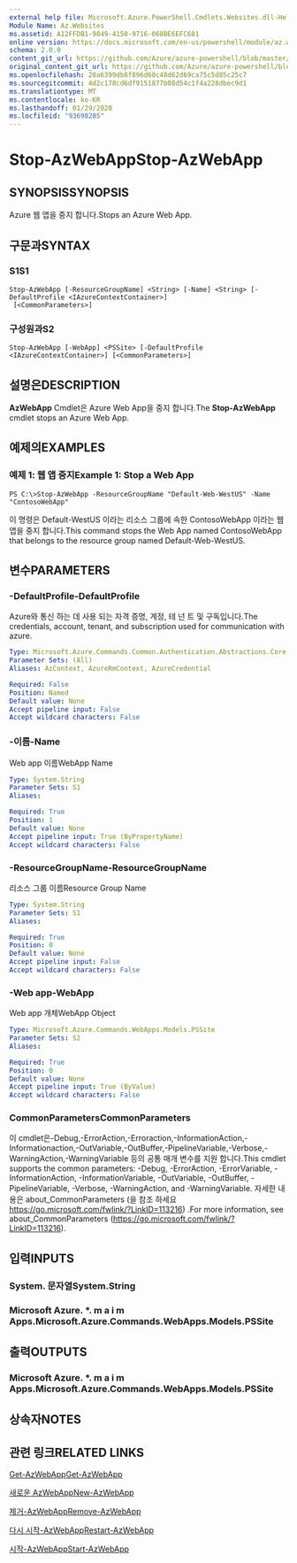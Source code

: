 ```yaml
---
external help file: Microsoft.Azure.PowerShell.Cmdlets.Websites.dll-Help.xml
Module Name: Az.Websites
ms.assetid: A12FFDB1-9849-4150-9716-068BE6EFC681
online version: https://docs.microsoft.com/en-us/powershell/module/az.websites/stop-azwebapp
schema: 2.0.0
content_git_url: https://github.com/Azure/azure-powershell/blob/master/src/Websites/Websites/help/Stop-AzWebApp.md
original_content_git_url: https://github.com/Azure/azure-powershell/blob/master/src/Websites/Websites/help/Stop-AzWebApp.md
ms.openlocfilehash: 28a6399db8f896d60c48d62d69ca75c5d85c25c7
ms.sourcegitcommit: 4d2c178cd6df9151877b08d54c1f4a228dbec9d1
ms.translationtype: MT
ms.contentlocale: ko-KR
ms.lasthandoff: 01/29/2020
ms.locfileid: "93698285"
---
```

# <span data-ttu-id="94d12-101">Stop-AzWebApp</span><span class="sxs-lookup"><span data-stu-id="94d12-101">Stop-AzWebApp</span></span>

## <span data-ttu-id="94d12-102">SYNOPSIS</span><span class="sxs-lookup"><span data-stu-id="94d12-102">SYNOPSIS</span></span>
<span data-ttu-id="94d12-103">Azure 웹 앱을 중지 합니다.</span><span class="sxs-lookup"><span data-stu-id="94d12-103">Stops an Azure Web App.</span></span>

## <span data-ttu-id="94d12-104">구문과</span><span class="sxs-lookup"><span data-stu-id="94d12-104">SYNTAX</span></span>

### <span data-ttu-id="94d12-105">S1</span><span class="sxs-lookup"><span data-stu-id="94d12-105">S1</span></span>
```
Stop-AzWebApp [-ResourceGroupName] <String> [-Name] <String> [-DefaultProfile <IAzureContextContainer>]
 [<CommonParameters>]
```

### <span data-ttu-id="94d12-106">구성원과</span><span class="sxs-lookup"><span data-stu-id="94d12-106">S2</span></span>
```
Stop-AzWebApp [-WebApp] <PSSite> [-DefaultProfile <IAzureContextContainer>] [<CommonParameters>]
```

## <span data-ttu-id="94d12-107">설명은</span><span class="sxs-lookup"><span data-stu-id="94d12-107">DESCRIPTION</span></span>
<span data-ttu-id="94d12-108">**AzWebApp** Cmdlet은 Azure Web App을 중지 합니다.</span><span class="sxs-lookup"><span data-stu-id="94d12-108">The **Stop-AzWebApp** cmdlet stops an Azure Web App.</span></span>

## <span data-ttu-id="94d12-109">예제의</span><span class="sxs-lookup"><span data-stu-id="94d12-109">EXAMPLES</span></span>

### <span data-ttu-id="94d12-110">예제 1: 웹 앱 중지</span><span class="sxs-lookup"><span data-stu-id="94d12-110">Example 1: Stop a Web App</span></span>
```
PS C:\>Stop-AzWebApp -ResourceGroupName "Default-Web-WestUS" -Name "ContosoWebApp"
```

<span data-ttu-id="94d12-111">이 명령은 Default-WestUS 이라는 리소스 그룹에 속한 ContosoWebApp 이라는 웹 앱을 중지 합니다.</span><span class="sxs-lookup"><span data-stu-id="94d12-111">This command stops the Web App named ContosoWebApp that belongs to the resource group named Default-Web-WestUS.</span></span>

## <span data-ttu-id="94d12-112">변수</span><span class="sxs-lookup"><span data-stu-id="94d12-112">PARAMETERS</span></span>

### <span data-ttu-id="94d12-113">-DefaultProfile</span><span class="sxs-lookup"><span data-stu-id="94d12-113">-DefaultProfile</span></span>
<span data-ttu-id="94d12-114">Azure와 통신 하는 데 사용 되는 자격 증명, 계정, 테 넌 트 및 구독입니다.</span><span class="sxs-lookup"><span data-stu-id="94d12-114">The credentials, account, tenant, and subscription used for communication with azure.</span></span>

```yaml
Type: Microsoft.Azure.Commands.Common.Authentication.Abstractions.Core.IAzureContextContainer
Parameter Sets: (All)
Aliases: AzContext, AzureRmContext, AzureCredential

Required: False
Position: Named
Default value: None
Accept pipeline input: False
Accept wildcard characters: False
```

### <span data-ttu-id="94d12-115">-이름</span><span class="sxs-lookup"><span data-stu-id="94d12-115">-Name</span></span>
<span data-ttu-id="94d12-116">Web app 이름</span><span class="sxs-lookup"><span data-stu-id="94d12-116">WebApp Name</span></span>

```yaml
Type: System.String
Parameter Sets: S1
Aliases:

Required: True
Position: 1
Default value: None
Accept pipeline input: True (ByPropertyName)
Accept wildcard characters: False
```

### <span data-ttu-id="94d12-117">-ResourceGroupName</span><span class="sxs-lookup"><span data-stu-id="94d12-117">-ResourceGroupName</span></span>
<span data-ttu-id="94d12-118">리소스 그룹 이름</span><span class="sxs-lookup"><span data-stu-id="94d12-118">Resource Group Name</span></span>

```yaml
Type: System.String
Parameter Sets: S1
Aliases:

Required: True
Position: 0
Default value: None
Accept pipeline input: False
Accept wildcard characters: False
```

### <span data-ttu-id="94d12-119">-Web app</span><span class="sxs-lookup"><span data-stu-id="94d12-119">-WebApp</span></span>
<span data-ttu-id="94d12-120">Web app 개체</span><span class="sxs-lookup"><span data-stu-id="94d12-120">WebApp Object</span></span>

```yaml
Type: Microsoft.Azure.Commands.WebApps.Models.PSSite
Parameter Sets: S2
Aliases:

Required: True
Position: 0
Default value: None
Accept pipeline input: True (ByValue)
Accept wildcard characters: False
```

### <span data-ttu-id="94d12-121">CommonParameters</span><span class="sxs-lookup"><span data-stu-id="94d12-121">CommonParameters</span></span>
<span data-ttu-id="94d12-122">이 cmdlet은-Debug,-ErrorAction,-Erroraction,-InformationAction,-Informationaction,-OutVariable,-OutBuffer,-PipelineVariable,-Verbose,-WarningAction,-WarningVariable 등의 공통 매개 변수를 지원 합니다.</span><span class="sxs-lookup"><span data-stu-id="94d12-122">This cmdlet supports the common parameters: -Debug, -ErrorAction, -ErrorVariable, -InformationAction, -InformationVariable, -OutVariable, -OutBuffer, -PipelineVariable, -Verbose, -WarningAction, and -WarningVariable.</span></span> <span data-ttu-id="94d12-123">자세한 내용은 about_CommonParameters (을 참조 하세요 https://go.microsoft.com/fwlink/?LinkID=113216) .</span><span class="sxs-lookup"><span data-stu-id="94d12-123">For more information, see about_CommonParameters (https://go.microsoft.com/fwlink/?LinkID=113216).</span></span>

## <span data-ttu-id="94d12-124">입력</span><span class="sxs-lookup"><span data-stu-id="94d12-124">INPUTS</span></span>

### <span data-ttu-id="94d12-125">System. 문자열</span><span class="sxs-lookup"><span data-stu-id="94d12-125">System.String</span></span>

### <span data-ttu-id="94d12-126">Microsoft Azure. \*. m a i m Apps.</span><span class="sxs-lookup"><span data-stu-id="94d12-126">Microsoft.Azure.Commands.WebApps.Models.PSSite</span></span>

## <span data-ttu-id="94d12-127">출력</span><span class="sxs-lookup"><span data-stu-id="94d12-127">OUTPUTS</span></span>

### <span data-ttu-id="94d12-128">Microsoft Azure. \*. m a i m Apps.</span><span class="sxs-lookup"><span data-stu-id="94d12-128">Microsoft.Azure.Commands.WebApps.Models.PSSite</span></span>

## <span data-ttu-id="94d12-129">상속자</span><span class="sxs-lookup"><span data-stu-id="94d12-129">NOTES</span></span>

## <span data-ttu-id="94d12-130">관련 링크</span><span class="sxs-lookup"><span data-stu-id="94d12-130">RELATED LINKS</span></span>

[<span data-ttu-id="94d12-131">Get-AzWebApp</span><span class="sxs-lookup"><span data-stu-id="94d12-131">Get-AzWebApp</span></span>](./Get-AzWebApp.md)

[<span data-ttu-id="94d12-132">새로운 AzWebApp</span><span class="sxs-lookup"><span data-stu-id="94d12-132">New-AzWebApp</span></span>](./New-AzWebApp.md)

[<span data-ttu-id="94d12-133">제거-AzWebApp</span><span class="sxs-lookup"><span data-stu-id="94d12-133">Remove-AzWebApp</span></span>](./Remove-AzWebApp.md)

[<span data-ttu-id="94d12-134">다시 시작-AzWebApp</span><span class="sxs-lookup"><span data-stu-id="94d12-134">Restart-AzWebApp</span></span>](./Restart-AzWebApp.md)

[<span data-ttu-id="94d12-135">시작-AzWebApp</span><span class="sxs-lookup"><span data-stu-id="94d12-135">Start-AzWebApp</span></span>](./Start-AzWebApp.md)


